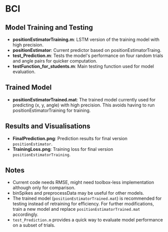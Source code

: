 # BCI
## Model Training and Testing
- **positionEstimatorTraining.m**: LSTM version of the training model with high precision.
- **positionEstimator**: Current predictor based on positionEstimatorTraing.
- **test_Prediction.m**: Tests the model's performance on four random trials and angle pairs for quicker computation.
- **testFunction_for_students.m**: Main testing function used for model evaluation.

## Trained Model
- **positionEstimatorTrained.mat**: The trained model currently used for predicting (x, y, angle) with high precision. This avoids having to run positionEstimatorTraining for training.

## Results and Visualisations
- **FinalPrediction.png**: Prediction results for final version `positionEstimator`.
- **TrainingLoss.png**: Training loss for final version `positionEstimatorTraining`.

## Notes
- Current code needs RMSE, might need toolbox-less implementation although only for comparison.
- binSpikes and preprocessData may be useful for other models.
- The trained model (`positionEstimatorTrained.mat`) is recommended for testing instead of retraining for efficiency. For further modifications, train a new model and replace `positionEstimatorTrained.mat` accordingly.
- `test_Prediction.m` provides a quick way to evaluate model performance on a subset of trials.
